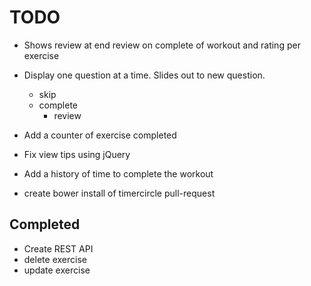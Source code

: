 # TODO

- Shows review at end review on complete of workout and rating per exercise

- Display one question at a time. Slides out to new question.
  - skip
  - complete
    - review

- Add a counter of exercise completed

- Fix view tips using jQuery

- Add a history of time to complete the workout

- create bower install of timercircle pull-request

## Completed

- Create REST API
- delete exercise
- update exercise